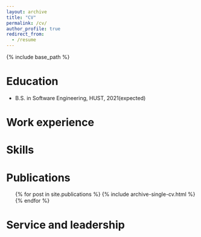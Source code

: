 ```yaml
---
layout: archive
title: "CV"
permalink: /cv/
author_profile: true
redirect_from:
  - /resume
---
```


{% include base_path %}

Education
======
* B.S. in Software Engineering, HUST, 2021(expected)

Work experience
======
  
Skills
======

Publications
======
  <ul>{% for post in site.publications %}
    {% include archive-single-cv.html %}
  {% endfor %}</ul>
  
Service and leadership
======

